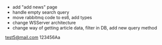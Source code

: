 - add "add news" page
- handle empty search query
- move rabbitmq code to es6, add types
- change WSServer architecture
- change way of getting article data, filter in DB, add new query method

test5@mail.com
123456Aa